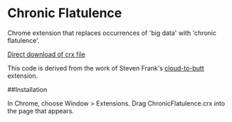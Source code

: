 # Chronic Flatulence


Chrome extension that replaces occurrences of 'big data' with 'chronic flatulence'.

[Direct download of crx file](https://github.com/brianshumate/chronic-flatulence/blob/master/ChronicFlatulence.crx?raw=true)

This code is derived from the work of Steven Frank's  [cloud-to-butt](https://github.com/panicsteve/cloud-to-butt) extension.

##Installation

In Chrome, choose Window > Extensions. Drag ChronicFlatulence.crx into the page that appears.
